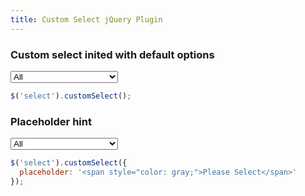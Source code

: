 ```yaml
---
title: Custom Select jQuery Plugin
---
```


### Custom select inited with default options

<div markdown="0">
  <select class="select select--default">
    <option value="0">All</option>
    <option value="2">Second Item</option>
    <option value="3">Third Item</option>
    <option value="4">Fourth Item</option>
    <option value="5">Fifth Very Very Long Item</option>
  </select>
  <script>
    $('.select--default').customSelect();
  </script>
</div>

```js
$('select').customSelect();
```
### Placeholder hint

<div markdown="0">
  <select class="select select--placeholder">
    <option value="0">All</option>
    <option value="2">Second Item</option>
    <option value="3">Third Item</option>
    <option value="4">Fourth Item</option>
    <option value="5">Fifth Very Very Long Item</option>
  </select>
  <script>
    $('.select--placeholder').customSelect({
      placeholder: '<span style="color: gray;">Please Select</span>'
    });
  </script>
</div>

```js
$('select').customSelect({
  placeholder: '<span style="color: gray;">Please Select</span>'
});
```

<script markdown="0">
  $('.select').on('change', function () {
    console.log($(this).val());
  });
</script>
